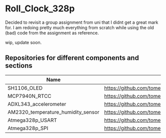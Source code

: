 # Roll_Clock_328p
Decided to revisit a group assignment from uni that I didnt get a great mark for.
I am redoing pretty much everything from scratch while using the old (bad) code from
the assignment as reference.

wip, update soon. 

## Repositories for different components and sections
| Name | Link |
|---|---|
| SH1106_OLED | https://github.com/tomedwa/SH1106_OLED |
| MCP7940N_RTCC | https://github.com/tomedwa/MCP7940N_RTCC |
| ADXL343_accelerometer | https://github.com/tomedwa/ADXL343_accelerometer |
| AM2320_temperature_humidity_sensor | https://github.com/tomedwa/AM2320_temperature_humidity_sensor |
| Atmega328p_USART | https://github.com/tomedwa/Atmega328p_USART |
| Atmega328p_SPI | https://github.com/tomedwa/Atmega328p_SPI |
